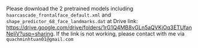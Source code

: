 Please download the 2 pretrained models including `haarcascade_frontalface_default.xml` and `shape_predictor_68_face_landmarks.dat` at Drive link: https://drive.google.com/drive/folders/1rG1Q4MB8vGLn5aQVKjOq3ETUfanNeIiV?usp=sharing. If the link is not working, please contact with me via `quachminhtuan01@gmail.com`